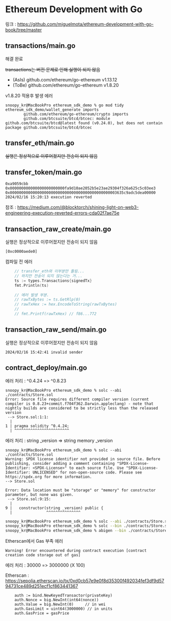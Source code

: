 [//]: # (참조 링크)
[//]: # (링크 : [Github][github])

[//]: # ()
[//]: # ([github]: https://github.com/miguelmota/ethereum-development-with-go-book/tree/master "Go Github")

[//]: # (외부 링크)
[//]: # ([Google]&#40;https://google.com, "google link"&#41;)

# Ethereum Development with Go
링크 : <https://github.com/miguelmota/ethereum-development-with-go-book/tree/master>

## transactions/main.go
해결 완료

<strike>transactions는 버전 문제로 인해 실행이 되지 않음</strike>

- (AsIs) github.com/ethereum/go-ethereum v1.13.12
- (ToBe) github.com/ethereum/go-ethereum v1.8.20

v1.8.20 적용후 발생 에러
```
snoopy_kr@MacBookPro ethereum_sdk_demo % go mod tidy
ethereum_sdk_demo/wallet_generate imports
        github.com/ethereum/go-ethereum/crypto imports
        github.com/btcsuite/btcd/btcec: module github.com/btcsuite/btcd@latest found (v0.24.0), but does not contain package github.com/btcsuite/btcd/btcec
```

## transfer_eth/main.go
<strike>실행은 정상적으로 이루어졌지만 전송이 되지 않음</strike>

## transfer_token/main.go
```
0xa9059cbb
0x000000000000000000000000fa9d10ae2052b5e23ae29304f326a625c5c03ee3
0x00000000000000000000000000000000000000000000003635c9adc5dea00000
2024/02/16 15:20:13 execution reverted
```


참조 : <https://medium.com/@blocktorch/shining-light-on-web3-engineering-execution-reverted-errors-cda02f7ae75e>

## transaction_raw_create/main.go
실행은 정상적으로 이루어졌지만 전송이 되지 않음

```
[0xc0000aede0]
```

컴파일 전 에러
```go
	// transfer_eth와 이부분만 틀림...
	// 하지만 전송이 되지 않는다는 거...
	ts := types.Transactions{signedTx}
	fmt.Println(ts)
	
	// 에러 발생 부분.
	// rawTxBytes := ts.GetRlp(0)
	// rawTxHex := hex.EncodeToString(rawTxBytes)
	//
	// fmt.Printf(rawTxHex) // f86...772
```

## transaction_raw_send/main.go
실행은 정상적으로 이루어졌지만 전송이 되지 않음

```
2024/02/16 15:42:41 invalid sender
```

## contract_deploy/main.go
에러 처리 : ^0.4.24 => ^0.8.23
```
snoopy_kr@MacBookPro ethereum_sdk_demo % solc --abi ./contracts/Store.sol
Error: Source file requires different compiler version (current compiler is 0.8.23+commit.f704f362.Darwin.appleclang) - note that nightly builds are considered to be strictly less than the released version
 --> Store.sol:1:1:
  |
1 | pragma solidity ^0.4.24;
  | ^^^^^^^^^^^^^^^^^^^^^^^^
```

에러 처리 : string _version => string memory _version
```
snoopy_kr@MacBookPro ethereum_sdk_demo % solc --abi ./contracts/Store.sol
Warning: SPDX license identifier not provided in source file. Before publishing, consider adding a comment containing "SPDX-License-Identifier: <SPDX-License>" to each source file. Use "SPDX-License-Identifier: UNLICENSED" for non-open-source code. Please see https://spdx.org for more information.
--> Store.sol

Error: Data location must be "storage" or "memory" for constructor parameter, but none was given.
 --> Store.sol:9:15:
  |
9 |   constructor(string _version) public {
  |               ^^^^^^^^^^^^^^^
```

```bash
snoopy_kr@MacBookPro ethereum_sdk_demo % solc --abi ./contracts/Store.sol -o ./contracts
snoopy_kr@MacBookPro ethereum_sdk_demo % solc --bin ./contracts/Store.sol -o ./contracts
snoopy_kr@MacBookPro ethereum_sdk_demo % abigen --bin ./contracts/Store.bin --abi ./contracts/Store.abi --pkg store --out ./contracts/Store.go
```

Etherscan에서 Gas 부족 에러
```
Warning! Error encountered during contract execution [contract creation code storage out of gas]
```

에러 처리 : 30000 => 3000000 (X 100)

Etherscan : <https://sepolia.etherscan.io/tx/0xd0cb57e9e0f8d35300f492034fef3df9d5794731ce489d251ecf1cf863441367>
```
	auth := bind.NewKeyedTransactor(privateKey)
	auth.Nonce = big.NewInt(int64(nonce))
	auth.Value = big.NewInt(0)     // in wei
	auth.GasLimit = uint64(3000000) // in units
	auth.GasPrice = gasPrice
```